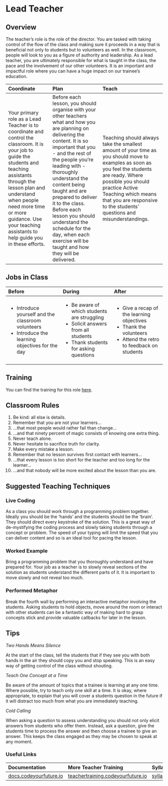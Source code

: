 # Lead Teacher

## Overview

The teacher’s role is the role of the director. You are tasked with taking control of the flow of the class and making sure it proceeds in a way that is beneficial not only to students but to volunteers as well. In the classroom, people will look to you as a figure of authority and leadership. As a lead teacher, you are ultimately responsible for what is taught in the class, the pace and the involvement of our other volunteers. It is an important and impactful role where you can have a huge impact on our trainee’s education.

| Coordinate | Plan | Teach |
| :--- | :--- | :--- |
| Your primary role as a Lead Teacher is to coordinate and control the classroom. It is your job to guide the students and teaching assistants through the lesson plan and understand when people need more time or more guidance. Use your teaching assistants to help guide you in these efforts. | Before each lesson, you should organise with your other teachers what and how you are planning on delivering the content. It is so important that you - and the rest of the people you’re leading with - thoroughly understand the content being taught and are prepared to deliver it to the class. Before each lesson you should understand the schedule for the day, when each exercise will be taught and how they will be delivered. | Teaching should always take the smallest amount of your time as you should move to examples as soon as you feel the students are ready. Where possible you should practice Active Teaching which means that you are responsive to the students' questions and misunderstandings. |

## Jobs in Class

<table>
  <thead>
    <tr>
      <th style="text-align:left">Before</th>
      <th style="text-align:left">During</th>
      <th style="text-align:left">After</th>
    </tr>
  </thead>
  <tbody>
    <tr>
      <td style="text-align:left">
        <ul>
          <li>Introduce yourself and the classroom volunteers</li>
          <li>Introduce the learning objectives for the day</li>
        </ul>
      </td>
      <td style="text-align:left">
        <ul>
          <li>Be aware of which students are struggling</li>
          <li>Solicit answers from all students</li>
          <li>Thank students for asking questions</li>
        </ul>
      </td>
      <td style="text-align:left">
        <ul>
          <li>Give a recap of the learning objectives</li>
          <li>Thank the volunteers</li>
          <li>Attend the retro to feedback on students</li>
        </ul>
      </td>
    </tr>
  </tbody>
</table>

## Training

You can find the training for this role [here](https://teachertraining.codeyourfuture.io/roles/lead-teacher/lead-teacher-training).

## Classroom Rules

1. Be kind: all else is details.
2. Remember that you are not your learners…
3. …that most people would rather fail than change…
4. …and that ninety percent of magic consists of knowing one extra thing.
5. Never teach alone.
6. Never hesitate to sacrifice truth for clarity.
7. Make every mistake a lesson.
8. Remember that no lesson survives first contact with learners…
9. …that every lesson is too short for the teacher and too long for the learner…
10. …and that nobody will be more excited about the lesson than you are.

## Suggested Teaching Techniques

### **Live Coding**

As a class you should work through a programming problem together. Ideally you should be the ‘hands’ and the students should be the ‘brain’. They should direct every keystroke of the solution. This is a great way of de-mystifying the coding process and slowly taking students through a concept or problem. The speed of your typing will limit the speed that you can deliver content and so is an ideal tool for pacing the lesson.

### **Worked Example**

Bring a programming problem that you thoroughly understand and have prepared for. Your job as a teacher is to slowly reveal sections of the solution as students understand the different parts of it. It is important to move slowly and not reveal too much.

### **Performed Metaphor**

Break the fourth wall by performing an interactive metaphor involving the students. Asking students to hold objects, move around the room or interact with other students can be a fantastic way of making hard to grasp concepts stick and provide valuable callbacks for later in the lesson.

## Tips

_Two Hands Means Silence_

At the start of the class, tell the students that if they see you with both hands in the air they should copy you and stop speaking. This is an easy way of getting control of the class without shouting.

_Teach One Concept at a Time_

Be aware of the amount of topics that a trainee is learning at any one time. Where possible, try to teach only one skill at a time. It is okay, where appropriate, to explain that you will cover a students question in the future if it will distract too much from what you are immediately teaching.

_Cold Calling_

When asking a question to assess understanding you should not only elicit answers from students who offer them. Instead, ask a question, give the students time to process the answer and then choose a trainee to give an answer. This keeps the class engaged as they may be chosen to speak at any moment.

### Useful Links

| Documentation | More Teacher Training | Syllabus |
| :--- | :--- | :--- |
| [docs.codeyourfuture.io](https://docs.codeyourfuture.io/) | [teachertraining.codeyourfuture.io](https://teachertraining.codeyourfuture.io/) | [syllabus.codeyourfuture.io](https://syllabus.codeyourfuture.io/) |

